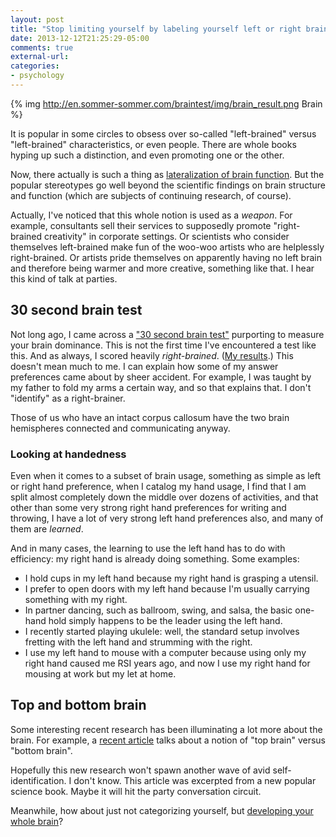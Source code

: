 ```yaml
---
layout: post
title: "Stop limiting yourself by labeling yourself left or right brained"
date: 2013-12-12T21:25:29-05:00
comments: true
external-url: 
categories: 
- psychology
---
```

{% img http://en.sommer-sommer.com/braintest/img/brain_result.png Brain %}

It is popular in some circles to obsess over so-called "left-brained" versus "left-brained" characteristics, or even people. There are whole books hyping up such a distinction, and even promoting one or the other.

Now, there actually is such a thing as [lateralization of brain function](http://en.wikipedia.org/wiki/Lateralization_of_brain_function). But the popular stereotypes go well beyond the scientific findings on brain structure and function (which are subjects of continuing research, of course).

Actually, I've noticed that this whole notion is used as a *weapon*. For example, consultants sell their services to supposedly promote "right-brained creativity" in corporate settings. Or scientists who consider themselves left-brained make fun of the woo-woo artists who are helplessly right-brained. Or artists pride themselves on apparently having no left brain and therefore being warmer and more creative, something like that. I hear this kind of talk at parties.

## 30 second brain test

Not long ago, I came across a ["30 second brain test"](http://en.sommer-sommer.com/braintest/) purporting to measure your brain dominance. This is not the first time I've encountered a test like this. And as always, I scored heavily *right-brained*. ([My results](http://en.sommer-sommer.com/braintest/?data=OSw5MQ==).) This doesn't mean much to me. I can explain how some of my answer preferences came about by sheer accident. For example, I was taught by my father to fold my arms a certain way, and so that explains that. I don't "identify" as a right-brainer.

Those of us who have an intact corpus callosum have the two brain hemispheres connected and communicating anyway.

### Looking at handedness

Even when it comes to a subset of brain usage, something as simple as left or right hand preference, when I catalog my hand usage, I find that I am split almost completely down the middle over dozens of activities, and that other than some very strong right hand preferences for writing and throwing, I have a lot of very strong left hand preferences also, and many of them are *learned*.

And in many cases, the learning to use the left hand has to do with efficiency: my right hand is already doing something. Some examples:

- I hold cups in my left hand because my right hand is grasping a utensil.
- I prefer to open doors with my left hand because I'm usually carrying something with my right.
- In partner dancing, such as ballroom, swing, and salsa, the basic one-hand hold simply happens to be the leader using the left hand.
- I recently started playing ukulele: well, the standard setup involves fretting with the left hand and strumming with the right.
- I use my left hand to mouse with a computer because using only my right hand caused me RSI years ago, and now I use my right hand for mousing at work but my let at home.

## Top and bottom brain

Some interesting recent research has been illuminating a lot more about the brain. For example, a [recent article](http://online.wsj.com/news/articles/SB10001424052702304410204579139423079198270) talks about a notion of "top brain" versus "bottom brain".

Hopefully this new research won't spawn another wave of avid self-identification. I don't know. This article was excerpted from a new popular science book. Maybe it will hit the party conversation circuit.

Meanwhile, how about just not categorizing yourself, but [developing your whole brain](http://www.psychologytoday.com/blog/black-belt-brain/201312/left-brain-right-brain-whole-brain)?
